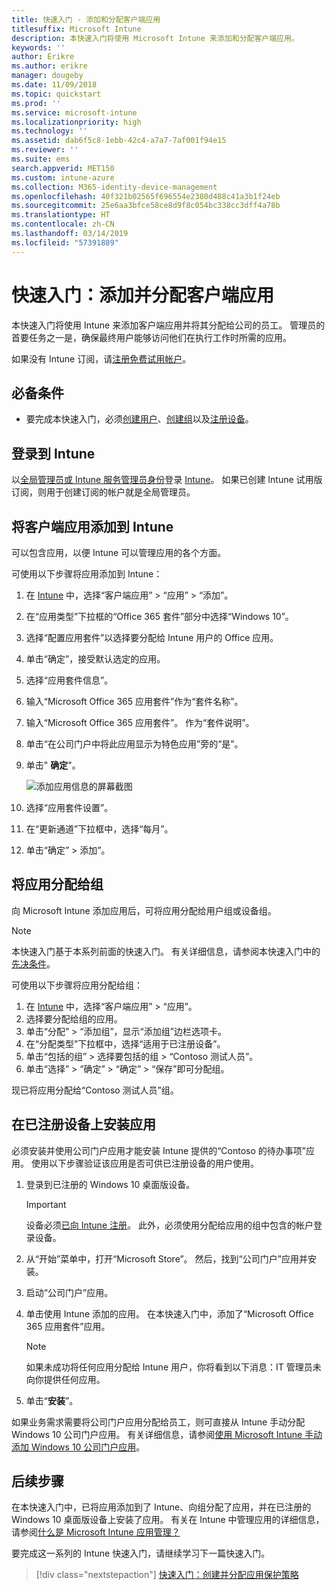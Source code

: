 ```yaml
---
title: 快速入门 - 添加和分配客户端应用
titlesuffix: Microsoft Intune
description: 本快速入门将使用 Microsoft Intune 来添加和分配客户端应用。
keywords: ''
author: Erikre
ms.author: erikre
manager: dougeby
ms.date: 11/09/2018
ms.topic: quickstart
ms.prod: ''
ms.service: microsoft-intune
ms.localizationpriority: high
ms.technology: ''
ms.assetid: dab6f5c8-1ebb-42c4-a7a7-7af001f94e15
ms.reviewer: ''
ms.suite: ems
search.appverid: MET150
ms.custom: intune-azure
ms.collection: M365-identity-device-management
ms.openlocfilehash: 40f321b02565f696554e2380d488c41a3b1f24eb
ms.sourcegitcommit: 25e6aa3bfce58ce8d9f8c054bc338cc3dff4a78b
ms.translationtype: HT
ms.contentlocale: zh-CN
ms.lasthandoff: 03/14/2019
ms.locfileid: "57391889"
---
```

# <a name="quickstart-add-and-assign-a-client-app"></a>快速入门：添加并分配客户端应用

本快速入门将使用 Intune 来添加客户端应用并将其分配给公司的员工。 管理员的首要任务之一是，确保最终用户能够访问他们在执行工作时所需的应用。 

如果没有 Intune 订阅，请[注册免费试用帐户](free-trial-sign-up.md)。

## <a name="prerequisites"></a>必备条件

- 要完成本快速入门，必须[创建用户](quickstart-create-user.md)、[创建组](quickstart-create-group.md)以及[注册设备](quickstart-setup-auto-enrollment.md)。

## <a name="sign-in-to-intune"></a>登录到 Intune

以[全局管理员或 Intune 服务管理员身份](users-add.md#types-of-administrators)登录 [Intune](https://aka.ms/intuneportal)。 如果已创建 Intune 试用版订阅，则用于创建订阅的帐户就是全局管理员。

## <a name="add-the-client-app-to-intune"></a>将客户端应用添加到 Intune

可以包含应用，以便 Intune 可以管理应用的各个方面。 

可使用以下步骤将应用添加到 Intune：

1. 在 [Intune](https://aka.ms/intuneportal) 中，选择“客户端应用” > “应用” > “添加”。 
2. 在“应用类型”下拉框的“Office 365 套件”部分中选择“Windows 10”。
3. 选择“配置应用套件”以选择要分配给 Intune 用户的 Office 应用。
4. 单击“确定”，接受默认选定的应用。
5. 选择“应用套件信息”。
6. 输入“Microsoft Office 365 应用套件”作为“套件名称”。
7. 输入“Microsoft Office 365 应用套件”。 作为“套件说明”。
8. 单击“在公司门户中将此应用显示为特色应用”旁的“是”。
9. 单击" **确定**"。

    ![添加应用信息的屏幕截图](media/quickstart-add-assign-app/quickstart-add-assign-app-01.png)

8. 选择“应用套件设置”。
9. 在“更新通道”下拉框中，选择“每月”。
10. 单击“确定” > 添加”。

## <a name="assign-the-app-to-a-group"></a>将应用分配给组

向 Microsoft Intune 添加应用后，可将应用分配给用户组或设备组。

> [!NOTE]
> 本快速入门基于本系列前面的快速入门。 有关详细信息，请参阅本快速入门中的[先决条件](quickstart-add-assign-app.md#prerequisites)。

可使用以下步骤将应用分配给组：
1. 在 [Intune](https://aka.ms/intuneportal) 中，选择“客户端应用” > “应用”。 
2. 选择要分配给组的应用。   
3. 单击“分配” > “添加组”，显示“添加组”边栏选项卡。
4. 在“分配类型”下拉框中，选择“适用于已注册设备”。 
5. 单击“包括的组” >  选择要包括的组  > “Contoso 测试人员”。
6. 单击“选择” > “确定” > “确定” > “保存”即可分配组。

现已将应用分配给“Contoso 测试人员”组。

## <a name="install-the-app-on-the-enrolled-device"></a>在已注册设备上安装应用

必须安装并使用公司门户应用才能安装 Intune 提供的“Contoso 的待办事项”应用。 使用以下步骤验证该应用是否可供已注册设备的用户使用。

1. 登录到已注册的 Windows 10 桌面版设备。

    > [!IMPORTANT]
    > 设备必须[已向 Intune 注册](quickstart-enroll-windows-device.md)。 此外，必须使用分配给应用的组中包含的帐户登录设备。

2. 从“开始”菜单中，打开“Microsoft Store”。 然后，找到“公司门户”应用并安装。
3. 启动“公司门户”应用。
4. 单击使用 Intune 添加的应用。 在本快速入门中，添加了“Microsoft Office 365 应用套件”应用。

    > [!NOTE]
    > 如果未成功将任何应用分配给 Intune 用户，你将看到以下消息：IT 管理员未向你提供任何应用。

5. 单击“**安装**”。

如果业务需求需要将公司门户应用分配给员工，则可直接从 Intune 手动分配 Windows 10 公司门户应用。 有关详细信息，请参阅[使用 Microsoft Intune 手动添加 Windows 10 公司门户应用](store-apps-company-portal-app.md)。

## <a name="next-steps"></a>后续步骤

在本快速入门中，已将应用添加到了 Intune、向组分配了应用，并在已注册的 Windows 10 桌面版设备上安装了应用。 有关在 Intune 中管理应用的详细信息，请参阅[什么是 Microsoft Intune 应用管理？](app-management.md)

要完成这一系列的 Intune 快速入门，请继续学习下一篇快速入门。

> [!div class="nextstepaction"]
> [快速入门：创建并分配应用保护策略](quickstart-create-assign-app-policy.md)
